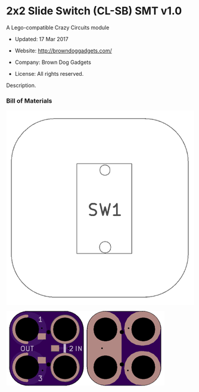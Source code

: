 <!--- start title --->
# 2x2 Slide Switch (CL-SB) SMT v1.0
A Lego-compatible Crazy Circuits module

- Updated: 17 Mar 2017

- Website: http://browndoggadgets.com/
- Company: Brown Dog Gadgets
- License: All rights reserved.
<!--- end title --->

Description.

### Bill of Materials

<!--- bom start --->
<!--- bom end --->
![Assembly Diagram](assembly.png)

![Gerber Preview](preview.png)

